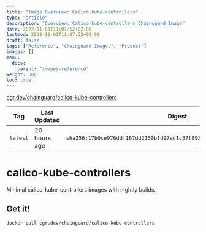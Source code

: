 ```yaml
---
title: "Image Overview: Calico-kube-controllers"
type: "article"
description: "Overview: Calico-kube-controllers Chainguard Image"
date: 2022-11-01T11:07:52+02:00
lastmod: 2022-11-01T11:07:52+02:00
draft: false
tags: ["Reference", "Chainguard Images", "Product"]
images: []
menu:
  docs:
    parent: "images-reference"
weight: 500
toc: true
---
```


[cgr.dev/chainguard/calico-kube-controllers](https://github.com/chainguard-images/images/tree/main/images/calico-kube-controllers)

| Tag      | Last Updated | Digest                                                                    |
|----------|--------------|---------------------------------------------------------------------------|
| `latest` | 20 hours ago | `sha256:17b0ce976ddf167dd2150bfd97ed1c57f89301b95beb43e87f282d01bbe32d13` |

# calico-kube-controllers

Minimal calico-kube-controllers images with nightly builds.

## Get it!

```shell
docker pull cgr.dev/chainguard/calico-kube-controllers
```